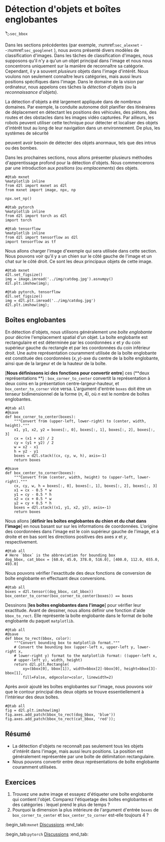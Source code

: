 # Détection d'objets et boîtes englobantes
:label:`sec_bbox` 

 
Dans les sections précédentes (par exemple, :numref:`sec_alexnet` --:numref:`sec_googlenet` ),
nous avons présenté divers modèles de classification d'images.
Dans les tâches de classification d'images,
nous supposons qu'il n'y a qu'un *un*
objet principal
dans l'image et nous nous concentrons uniquement sur la manière de 
reconnaître sa catégorie.
Cependant, il y a souvent *plusieurs* objets
dans l'image d'intérêt.
Nous voulons non seulement connaître leurs catégories, mais aussi leurs positions spécifiques dans l'image.
Dans le domaine de la vision par ordinateur, nous appelons ces tâches la *détection d'objets* (ou la *reconnaissance d'objets*).

La détection d'objets a été
largement appliquée dans de nombreux domaines.
Par exemple, la conduite autonome doit planifier 
des itinéraires de déplacement
en détectant les positions
des véhicules, des piétons, des routes et des obstacles dans les images vidéo capturées.
Par ailleurs,
les robots peuvent utiliser cette technique
pour détecter et localiser des objets d'intérêt
tout au long de leur navigation dans un environnement.
De plus, les systèmes de sécurité

peuvent avoir besoin de détecter des objets anormaux, tels que des intrus ou des bombes.

Dans les prochaines sections, nous allons présenter 
plusieurs méthodes d'apprentissage profond pour la détection d'objets.
Nous commencerons par une introduction
aux *positions* (ou *emplacements*) des objets.

```{.python .input}
#@tab mxnet
%matplotlib inline
from d2l import mxnet as d2l
from mxnet import image, npx, np

npx.set_np()
```

```{.python .input}
#@tab pytorch
%matplotlib inline
from d2l import torch as d2l
import torch
```

```{.python .input}
#@tab tensorflow
%matplotlib inline
from d2l import tensorflow as d2l
import tensorflow as tf
```

Nous allons charger l'image d'exemple qui sera utilisée dans cette section. Nous pouvons voir qu'il y a un chien sur le côté gauche de l'image et un chat sur le côté droit.
Ce sont les deux principaux objets de cette image.

```{.python .input}
#@tab mxnet
d2l.set_figsize()
img = image.imread('../img/catdog.jpg').asnumpy()
d2l.plt.imshow(img);
```

```{.python .input}
#@tab pytorch, tensorflow
d2l.set_figsize()
img = d2l.plt.imread('../img/catdog.jpg')
d2l.plt.imshow(img);
```

## Boîtes englobantes


En détection d'objets,
nous utilisons généralement une *boîte englobante* pour décrire l'emplacement spatial d'un objet.
La boîte englobante est rectangulaire et est déterminée par les coordonnées $x$ et $y$ du coin supérieur gauche du rectangle et par les coordonnées du coin inférieur droit. 
Une autre représentation couramment utilisée de la boîte englobante est constituée des coordonnées $(x, y)$-axe
du centre de la boîte englobante, ainsi que de la largeur et de la hauteur de la boîte.

[**Nous définissons ici des fonctions pour convertir entre**] ces (**deux représentations
**) :
`box_corner_to_center` convertit la représentation à deux coins
en la présentation centre-largeur-hauteur,
et `box_center_to_corner` vice versa.
L'argument d'entrée `boxes` doit être un tenseur bidimensionnel de la forme
($n$, 4), où $n$ est le nombre de boîtes englobantes.

```{.python .input}
#@tab all
#@save
def box_corner_to_center(boxes):
    """Convert from (upper-left, lower-right) to (center, width, height)."""
    x1, y1, x2, y2 = boxes[:, 0], boxes[:, 1], boxes[:, 2], boxes[:, 3]
    cx = (x1 + x2) / 2
    cy = (y1 + y2) / 2
    w = x2 - x1
    h = y2 - y1
    boxes = d2l.stack((cx, cy, w, h), axis=-1)
    return boxes

#@save
def box_center_to_corner(boxes):
    """Convert from (center, width, height) to (upper-left, lower-right)."""
    cx, cy, w, h = boxes[:, 0], boxes[:, 1], boxes[:, 2], boxes[:, 3]
    x1 = cx - 0.5 * w
    y1 = cy - 0.5 * h
    x2 = cx + 0.5 * w
    y2 = cy + 0.5 * h
    boxes = d2l.stack((x1, y1, x2, y2), axis=-1)
    return boxes
```

Nous allons [**définir les boîtes englobantes du chien et du chat dans l'image**] en nous basant sur
sur les informations de coordonnées.
L'origine des coordonnées dans l'image
est le coin supérieur gauche de l'image, et à droite et en bas sont les directions positives
des axes $x$ et $y$, respectivement.

```{.python .input}
#@tab all
# Here `bbox` is the abbreviation for bounding box
dog_bbox, cat_bbox = [60.0, 45.0, 378.0, 516.0], [400.0, 112.0, 655.0, 493.0]
```

Nous pouvons vérifier l'exactitude des deux fonctions de conversion de boîte englobante
en effectuant deux conversions.

```{.python .input}
#@tab all
boxes = d2l.tensor((dog_bbox, cat_bbox))
box_center_to_corner(box_corner_to_center(boxes)) == boxes
```

Dessinons [**les boîtes englobantes dans l'image**] pour vérifier leur exactitude.
Avant de dessiner, nous allons définir une fonction d'aide `bbox_to_rect`. Elle représente la boîte englobante dans le format de boîte englobante du paquet `matplotlib`.

```{.python .input}
#@tab all
#@save
def bbox_to_rect(bbox, color):
    """Convert bounding box to matplotlib format."""
    # Convert the bounding box (upper-left x, upper-left y, lower-right x,
    # lower-right y) format to the matplotlib format: ((upper-left x,
    # upper-left y), width, height)
    return d2l.plt.Rectangle(
        xy=(bbox[0], bbox[1]), width=bbox[2]-bbox[0], height=bbox[3]-bbox[1],
        fill=False, edgecolor=color, linewidth=2)
```

Après avoir ajouté les boîtes englobantes sur l'image,
nous pouvons voir que le contour principal des deux objets se trouve essentiellement à l'intérieur des deux boîtes.

```{.python .input}
#@tab all
fig = d2l.plt.imshow(img)
fig.axes.add_patch(bbox_to_rect(dog_bbox, 'blue'))
fig.axes.add_patch(bbox_to_rect(cat_bbox, 'red'));
```

## Résumé

* La détection d'objets ne reconnaît pas seulement tous les objets d'intérêt dans l'image, mais aussi leurs positions. La position est généralement représentée par une boîte de délimitation rectangulaire.
* Nous pouvons convertir entre deux représentations de boîte englobante couramment utilisées.

## Exercices

1. Trouvez une autre image et essayez d'étiqueter une boîte englobante qui contient l'objet. Comparez l'étiquetage des boîtes englobantes et des catégories : lequel prend le plus de temps ?
1. Pourquoi la dimension la plus intérieure de l'argument d'entrée `boxes` de `box_corner_to_center` et `box_center_to_corner` est-elle toujours 4 ?


:begin_tab:`mxnet`
[Discussions](https://discuss.d2l.ai/t/369)
:end_tab:

:begin_tab:`pytorch`
[Discussions](https://discuss.d2l.ai/t/1527)
:end_tab:
